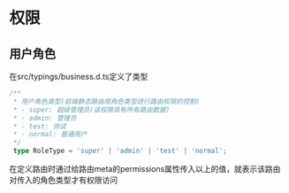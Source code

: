 # 权限

## 用户角色

在src/typings/business.d.ts定义了类型

```typescript
/**
 * 用户角色类型(前端静态路由用角色类型进行路由权限的控制)
 * - super: 超级管理员(该权限具有所有路由数据)
 * - admin: 管理员
 * - test: 测试
 * - normal: 普通用户
 */
 type RoleType = 'super' | 'admin' | 'test' | 'normal';
```

在定义路由时通过给路由meta的permissions属性传入以上的值，就表示该路由对传入的角色类型才有权限访问
